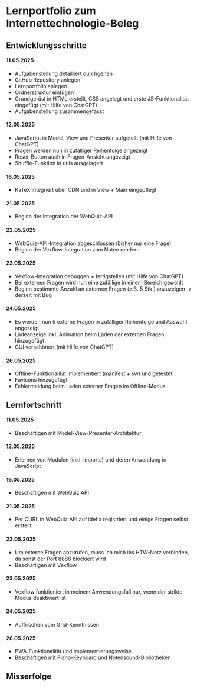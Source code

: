 # Lernportfolio zum Internettechnologie-Beleg

## Entwicklungsschritte

#### 11.05.2025
- Aufgabenstellung detailliert durchgehen
- GitHub Repository anlegen
- Lernportfolio anlegen
- Ordnerstruktur einfügen
- Grundgerüst in HTML erstellt, CSS angelegt und erste JS-Funktionalität eingefügt (mit Hilfe von ChatGPT)
- Aufgabenstellung zusammengefasst

#### 12.05.2025
- JavaScript in Model, View und Presenter aufgeteilt (mit Hilfe von ChatGPT)
- Fragen werden nun in zufälliger Reihenfolge angezeigt
- Reset-Button auch in Fragen-Ansicht angezeigt
- Shuffle-Funktion in utils ausgelagert

#### 16.05.2025
- KaTeX integriert über CDN und in View + Main eingepflegt

#### 21.05.2025
- Beginn der Integration der WebQuiz-API

#### 22.05.2025
- WebQuiz-API-Integration abgeschlossen (bisher nur eine Frage)
- Beginn der Vexflow-Integration zum Noten rendern

#### 23.05.2025 
- Vexflow-Integration debuggen + fertigstellen (mit Hilfe von ChatGPT)
- Bei externen Fragen wird nun eine zufällige in einem Bereich gewählt
- Beginn bestimmte Anzahl an externen Fragen (z.B. 5 Stk.) anzuzeigen -> derzeit mit Bug

#### 24.05.2025
- Es werden nun 5 externe Fragen in zufälliger Reihenfolge und Auswahl angezeigt
- Ladeanzeige inkl. Animation beim Laden der externen Fragen hinzugefügt
- GUI verschönert (mit Hilfe von ChatGPT)

#### 26.05.2025
- Offline-Funktionalität implementiert (manifest + sw) und getestet
- Favicons hinzugefügt
- Fehlermeldung beim Laden externer Fragen im Offline-Modus

## Lernfortschritt

#### 11.05.2025
- Beschäftigen mit Model-View-Presenter-Architektur

#### 12.05.2025
- Erlernen von Modulen (inkl. Imports) und deren Anwendung in JavaScript

#### 16.05.2025
- Beschäftigen mit WebQuiz API

#### 21.05.2025
- Per CURL in WebQuiz API auf idefix registriert und einige Fragen selbst erstellt

#### 22.05.2025
- Um externe Fragen abzurufen, muss ich mich ins HTW-Netz verbinden, da sonst der Port 8888 blockiert wird
- Beschäftigen mit Vexflow

#### 23.05.2025
- Vexflow funktioniert in meinem Anwendungsfall nur, wenn der strikte Modus deaktiviert ist

#### 24.05.2025
- Auffrischen vom Grid-Kenntnissen

#### 26.05.2025
- PWA-Funktionalität und Implementierungsweise
- Beschäftigen mit Piano-Keyboard und Notensound-Bibliotheken


## Misserfolge

